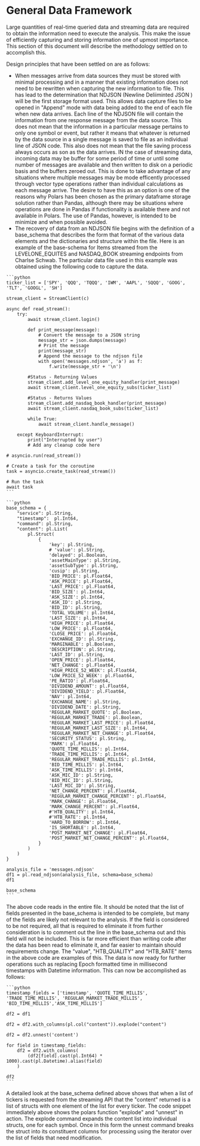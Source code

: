 # General Data Framework

Large quantities of real-time queried data and streaming data are required to obtain the information need to execute the analysis.  This make the issue of efficiently capturing and storing information one of upmost importance.  This section of this document will describe the methodology settled on to accomplish this.

Design principles that have been settled on are as follows:

* When messages arrive from data sources they must be stored with minimal processing and in a manner that existing information does not need to be rewritten when capturing the new information to file.  This has lead to the determination that NDJSON (Newline Deliiminted JSON ) will be the first storage format used.  This allows data capture files to be opened in "Append" mode with data being added to the end of each file when new data arrives.  Each line of the NDJSON file will contain the information from one response message from the data source.  This does not mean that the information in a particular message pertains to only one symbol or event, but rather it means that whatever is returned by the data source in a single message is saved to file as an individual line of JSON code.  This also does not mean that the file saving process always occurs as son as the data arrives.  IN the case of streaming data, incoming data may be buffer for some period of time or until some number of messages are available and then written to disk on a periodic basis and the buffers zeroed out.  This is done to take advantage of any situations where multiple messages may be mode efficently processed through vector type operations rather than individual calculations as each message arrive.  The desire to have this as an option is one of the reasons why Polars has been chosen as the primary dataframe storage solution rather than Pandas, although there may be situations where operations are done in Pandas if functionality is available there and not available in Polars.  The use of Pandas, however, is intended to be minimize and when possible avoided.
* The recovery of data from an NDJSON file begins with the definition of a base\_schema that describes the form that format of the various data elements and the dictionaries and structure within the file.  Here is an example of the base-schema for Items streamed from the LEVELONE\_EQUITES  and NASDAQ\_BOOK streaming endpoints from Charlse Schwab.  The particular data file used in this example was obtained using the following code to capture the data.

````
```python
ticker_list = ['SPY', 'QQQ', 'TQQQ', 'IWM', 'AAPL', 'SQQQ', 'GOOG', 'TLT', 'GOOGL', 'SH']

stream_client = StreamClient(c)

async def read_stream():
    try:
        await stream_client.login()

        def print_message(message):
            # Convert the message to a JSON string
            message_str = json.dumps(message)
            # Print the message
            print(message_str)
            # Append the message to the ndjson file
            with open('messages.ndjson', 'a') as f:
                f.write(message_str + '\n')

        #Status - Returning Values    
        stream_client.add_level_one_equity_handler(print_message)
        await stream_client.level_one_equity_subs(ticker_list)

        #Status - Returns Values
        stream_client.add_nasdaq_book_handler(print_message)
        await stream_client.nasdaq_book_subs(ticker_list)

        while True:
            await stream_client.handle_message()
            
    except KeyboardInterrupt:
        print("Interrupted by user")
        # Add any cleanup code here

# asyncio.run(read_stream())

# Create a task for the coroutine
task = asyncio.create_task(read_stream())

# Run the task
await task
```
````

````
```python
base_schema = {
    "service": pl.String,
    "timestamp":  pl.Int64,
    "command": pl.String,
    "content": pl.List(
        pl.Struct(
            {
                'key': pl.String,
                # 'value': pl.String,
                'delayed': pl.Boolean,
                'assetMainType': pl.String,
                'assetSubType': pl.String,
                'cusip': pl.String,
                'BID_PRICE': pl.Float64,
                'ASK_PRICE': pl.Float64,
                'LAST_PRICE': pl.Float64,
                'BID_SIZE': pl.Int64,
                'ASK_SIZE': pl.Int64,
                'ASK_ID': pl.String,
                'BID_ID': pl.String,
                'TOTAL_VOLUME': pl.Int64,
                'LAST_SIZE': pl.Int64,
                'HIGH_PRICE': pl.Float64,
                'LOW_PRICE': pl.Float64,
                'CLOSE_PRICE': pl.Float64,
                'EXCHANGE_ID': pl.String,
                'MARGINABLE': pl.Boolean,
                'DESCRIPTION': pl.String,
                'LAST_ID': pl.String,
                'OPEN_PRICE': pl.Float64,
                'NET_CHANGE': pl.Float64,
                'HIGH_PRICE_52_WEEK': pl.Float64,
                'LOW_PRICE_52_WEEK': pl.Float64,
                'PE_RATIO': pl.Float64,
                'DIVIDEND_AMOUNT': pl.Float64,
                'DIVIDEND_YIELD': pl.Float64,
                'NAV': pl.Int64,
                'EXCHANGE_NAME': pl.String,
                'DIVIDEND_DATE': pl.String,
                'REGULAR_MARKET_QUOTE': pl.Boolean,
                'REGULAR_MARKET_TRADE': pl.Boolean,
                'REGULAR_MARKET_LAST_PRICE': pl.Float64,
                'REGULAR_MARKET_LAST_SIZE': pl.Int64,
                'REGULAR_MARKET_NET_CHANGE': pl.Float64,
                'SECURITY_STATUS': pl.String,
                'MARK': pl.Float64,
                'QUOTE_TIME_MILLIS': pl.Int64,
                'TRADE_TIME_MILLIS': pl.Int64,
                'REGULAR_MARKET_TRADE_MILLIS': pl.Int64,
                'BID_TIME_MILLIS': pl.Int64,
                'ASK_TIME_MILLIS': pl.Int64,
                'ASK_MIC_ID': pl.String,
                'BID_MIC_ID': pl.String,
                'LAST_MIC_ID': pl.String,
                'NET_CHANGE_PERCENT': pl.Float64,
                'REGULAR_MARKET_CHANGE_PERCENT': pl.Float64,
                'MARK_CHANGE': pl.Float64,
                'MARK_CHANGE_PERCENT': pl.Float64,
                #'HTB_QUALITY': pl.Int64,
                #'HTB_RATE': pl.Int64,
                'HARD_TO_BORROW': pl.Int64,
                'IS_SHORTABLE': pl.Int64,
                'POST_MARKET_NET_CHANGE': pl.Float64,
                'POST_MARKET_NET_CHANGE_PERCENT': pl.Float64,
            }
        )
    )
}

analysis_file = 'messages.ndjson'
df1 = pl.read_ndjson(analysis_file, schema=base_schema)
df1

base_schema
```
````

The above code reads in the entire file.  It should be noted that the list of fields presented in the base\_schema is intended to be complete, but many of the fields are likely not relevant to the analysis.  If the field is considered to be not required, all that is required to eliminate it from further consideration is to comment out the line in the base\_schema out and this field will not be included.  This is far more efficient than writing code after the data has been read to eliminate it, and far easier to maintain should requirements change.  The "value", "HTB\_QUALITY" and "HTB\_RATE" items in the above code are examples of this.  The data is now ready for further operations such as replacing Epoch formatted time in millisecond timestamps with Datetime information. This can now be accomplished as follows:

````
```python
timestamp_fields = ['timestamp', 'QUOTE_TIME_MILLIS', 'TRADE_TIME_MILLIS', 'REGULAR_MARKET_TRADE_MILLIS', 'BID_TIME_MILLIS','ASK_TIME_MILLIS']

df2 = df1

df2 = df2.with_columns(pl.col("content")).explode("content")

df2 = df2.unnest('content')

for field in timestamp_fields:
    df2 = df2.with_columns(
        (df2[field].cast(pl.Int64) * 1000).cast(pl.Datetime).alias(field)
    )

df2
```
````

A detailed look at the base\_schema defined above shows that when a list of tickers is requested from the streaming API that the "content" returned is a list of structs with one element of the list for every ticker.  The code snippet immediately above shows the polars function "explode" and "unnest" in action.  The explode command expands the content list into individual structs, one for each symbol. Once in this form the unnest command breaks the struct into its constituent columns for processing using the iterator over the list of fields that need modification.

